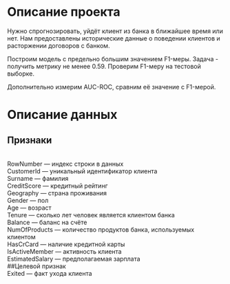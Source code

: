 # Описание проекта
Нужно спрогнозировать, уйдёт клиент из банка в ближайшее время или нет. Нам предоставлены исторические данные о поведении клиентов и расторжении договоров с банком.

Построим модель с предельно большим значением F1-меры. Задача - получить метрику не менее 0.59. Проверим F1-меру на тестовой выборке.

Дополнительно измерим AUC-ROC, сравним её значение с F1-мерой.

# Описание данных
## Признаки
<br>RowNumber — индекс строки в данных
<br>CustomerId — уникальный идентификатор клиента
<br>Surname — фамилия
<br>CreditScore — кредитный рейтинг
<br>Geography — страна проживания
<br>Gender — пол
<br>Age — возраст
<br>Tenure — сколько лет человек является клиентом банка
<br>Balance — баланс на счёте
<br>NumOfProducts — количество продуктов банка, используемых клиентом
<br>HasCrCard — наличие кредитной карты
<br>IsActiveMember — активность клиента
<br>EstimatedSalary — предполагаемая зарплата
<br>
##Целевой признак
<br>Exited — факт ухода клиента
